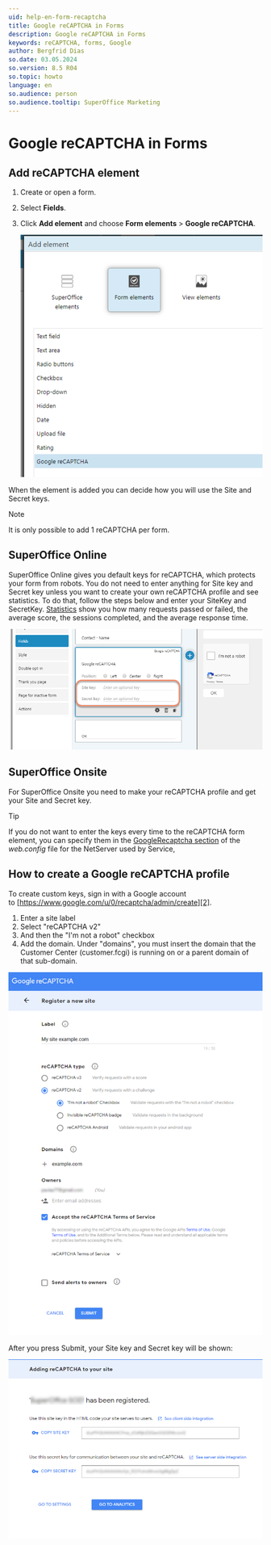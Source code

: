 ```yaml
---
uid: help-en-form-recaptcha
title: Google reCAPTCHA in Forms
description: Google reCAPTCHA in Forms
keywords: reCAPTCHA, forms, Google
author: Bergfrid Dias
so.date: 03.05.2024
so.version: 8.5 R04
so.topic: howto
language: en
so.audience: person
so.audience.tooltip: SuperOffice Marketing
---
```


# Google reCAPTCHA in Forms

## Add reCAPTCHA element

1. Create or open a form.
1. Select **Fields**.
1. Click **Add element** and choose **Form elements** > **Google reCAPTCHA**.

    ![imagehkoheq.png -screenshot][img1]

When the element is added you can decide how you will use the Site and Secret keys.

> [!NOTE]
> It is only possible to add 1 reCAPTCHA per form.

## SuperOffice Online

SuperOffice Online gives you default keys for reCAPTCHA, which protects your form from robots. You do not need to enter anything for Site key and Secret key unless you want to create your own reCAPTCHA profile and see statistics. To do that, follow the steps below and enter your SiteKey and SecretKey. [Statistics][1] show you how many requests passed or failed, the average score, the sessions completed, and the average response time.

![imagehekct.png -screenshot][img2]

## SuperOffice Onsite

For SuperOffice Onsite you need to make your reCAPTCHA profile and get your Site and Secret key.

> [!TIP]
> If you do not want to enter the keys every time to the reCAPTCHA form element, you can specify them in the [GoogleRecaptcha section][3] of the *web.config* file for the NetServer used by Service,

## How to create a Google reCAPTCHA profile

To create custom keys, sign in with a Google account to [https://www.google.com/u/0/recaptcha/admin/create][2].

1. Enter a site label
2. Select "reCAPTCHA v2"
3. And then the "I'm not a robot" checkbox
4. Add the domain. Under "domains", you must insert the domain that the Customer Center (customer.fcgi) is running on or a parent domain of that sub-domain.

![imagerlc6j.png -screenshot][img3]

After you press Submit, your Site key and Secret key will be shown:

![imagehn8rh.png -screenshot][img4]

<!-- Referenced links -->
[1]: https://www.google.com/recaptcha/admin
[2]: https://www.google.com/u/0/recaptcha/admin/create
[3]: ../../../../en/api/config/googlerecaptcha.md

<!-- Referenced images -->
[img1]: ../../../../media/loc/en/marketing/imagehkoheq.png
[img2]: ../../../../media/loc/en/marketing/imagehekct.png
[img3]: ../../../../media/loc/en/marketing/imagerlc6j.png
[img4]: ../../../../media/loc/en/marketing/imagehn8rh.png
